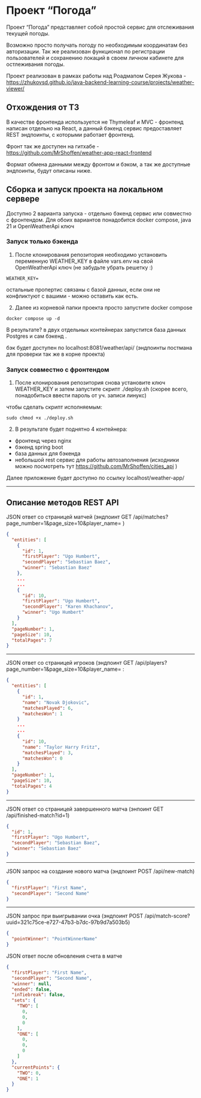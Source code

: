 # Проект “Погода”

Проект “Погода” представляет собой простой сервис для отслеживания текущей погоды.

Возможно просто получать погоду по необходимым координатам без авторизации. Так же реализован функционал по регистрации
пользователей и сохранению локаций в своем личном кабинете для остлеживания погоды.

Проект реализован в рамках работы над Роадмапом Серея
Жукова - https://zhukovsd.github.io/java-backend-learning-course/projects/weather-viewer/

## Отхождения от ТЗ

В качестве фронтенда используется не Thymeleaf и MVC - фронтенд написан отдельно на React, а данный бэкенд сервис
предоставляет REST эндпоинты, с которыми работает фронтенд.

Фронт так же доступен на гитхабе - https://github.com/MrShoffen/weather-app-react-frontend

Формат обмена данными между фронтом и бэком, а так же доступные эндпоинты, будут описаны ниже.

## Сборка и запуск проекта на локальном сервере

Доступно 2 варианта запуска - отдельно бэкенд сервис или совместно с фронтендом. Для обоих вариантов понадобится docker
compose, java 21 и
OpenWeatherApi ключ

### Запуск только бэкенда

1) После клонирования репозитория необходимо установить переменную WEATHER_KEY в файле vars.env на свой OpenWeatherApi
   ключ (не забудьте убрать решетку :)

```
WEATHER_KEY=
```

остальные пропертис связаны с базой данных, если они не конфликтуют с вашими - можно оставить как есть.

2) Далее из корневой папки проекта просто запустите docker compose

```
docker compose up -d
```

В результате? в двух отдельных контейнерах запустится база данных Postgres и сам бэкенд .

бэк будет доступен по localhost:8081/weather/api/ (эндпоинты постмана для проверки так же в корне проекта)

### Запуск совместно с фронтендом

1) После клонирования репозитория снова установите ключ WEATHER_KEY и затем запустите скрипт ./deploy.sh (скорее всего, понадобиться ввести пароль от уч. записи
   линукс)

чтобы сделать скрипт исполняемым:
```
sudo chmod +x ./deploy.sh
```
2) 
   В результате будет поднятно 4 контейнера:

- фронтенд через nginx
- бэкенд spring boot
- база данных для бэкенда
- небольшой rest сервис для работы автозаполнения (исходники можно посмотреть тут https://github.com/MrShoffen/cities_api )

Далее приложение будет доступно по ссылку localhost/weather-app/

----

## Описание методов REST API

JSON ответ со страницей матчей (эндпоинт GET /api/matches?page_number=1&page_size=10&player_name= )

```json
{
  "entities": [
    {
      "id": 1,
      "firstPlayer": "Ugo Humbert",
      "secondPlayer": "Sebastian Baez",
      "winner": "Sebastian Baez"
    },
    ...
    ...
    {
      "id": 10,
      "firstPlayer": "Ugo Humbert",
      "secondPlayer": "Karen Khachanov",
      "winner": "Ugo Humbert"
    }
  ],
  "pageNumber": 1,
  "pageSize": 10,
  "totalPages": 7
}
```

---
JSON ответ со страницей игроков (эндпоинт GET /api/players?page_number=1&page_size=10&player_name= :

```json
{
  "entities": [
    {
      "id": 1,
      "name": "Novak Djokovic",
      "matchesPlayed": 6,
      "matchesWon": 1
    }
    ...
    ...
    {
      "id": 10,
      "name": "Taylor Harry Fritz",
      "matchesPlayed": 3,
      "matchesWon": 0
    }
  ],
  "pageNumber": 1,
  "pageSize": 10,
  "totalPages": 4
}
```

---
JSON ответ со страницей завершенного матча (энпоинт GET /api/finished-match?id=1)

```json
{
  "id": 1,
  "firstPlayer": "Ugo Humbert",
  "secondPlayer": "Sebastian Baez",
  "winner": "Sebastian Baez"
}
```

---
JSON запрос на создание нового матча (эндпоинт POST /api/new-match)

```json
{
  "firstPlayer": "First Name",
  "secondPlayer": "Second Name"
}
```

---
JSON запрос при выигрывании очка (эндпоинт POST /api/match-score?uuid=321c75ce-e727-47b3-b7dc-97b9d7a503b5)

```json
{
  "pointWinner": "PointWinnerName"
}
```

JSON ответ после обновления счета в матче

```json
{
  "firstPlayer": "First Name",
  "secondPlayer": "Second Name",
  "winner": null,
  "ended": false,
  "inTiebreak": false,
  "sets": {
    "TWO": [
      0,
      0,
      0
    ],
    "ONE": [
      0,
      0,
      0
    ]
  },
  "currentPoints": {
    "TWO": 0,
    "ONE": 1
  }
}
```
